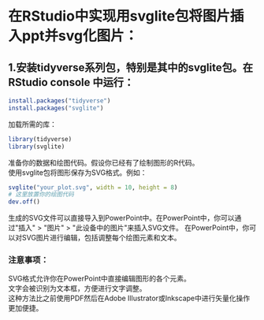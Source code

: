 # 在RStudio中实现用svglite包将图片插入ppt并svg化图片：

## 1.安装tidyverse系列包，特别是其中的svglite包。在RStudio console 中运行：
```r
install.packages("tidyverse")
install.packages("svglite")
```
加载所需的库：
```r
library(tidyverse)
library(svglite)
```
准备你的数据和绘图代码。假设你已经有了绘制图形的R代码。  
使用svglite包将图形保存为SVG格式。例如：
```r
svglite("your_plot.svg", width = 10, height = 8)
# 这里放置你的绘图代码
dev.off()
```
生成的SVG文件可以直接导入到PowerPoint中。在PowerPoint中，你可以通过"插入" > "图片" > "此设备中的图片"来插入SVG文件。
在PowerPoint中，你可以对SVG图片进行编辑，包括调整每个绘图元素和文本。
### 注意事项：

SVG格式允许你在PowerPoint中直接编辑图形的各个元素。  
文字会被识别为文本框，方便进行文字调整。  
这种方法比之前使用PDF然后在Adobe Illustrator或Inkscape中进行矢量化操作更加便捷。  
